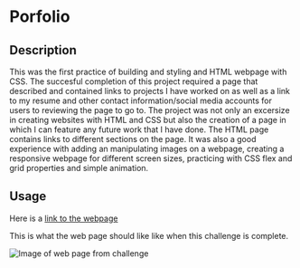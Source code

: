 # Porfolio

## Description

This was the first practice of building and styling and HTML webpage with CSS. The succesful completion of this project required a page that described and contained links to projects I have worked on as well as a link to my resume and other contact information/social media accounts for users to reviewing the page to go to. The project was not only an excersize in creating websites with HTML and CSS but also the creation of a page in which I can feature any future work that I have done. 
The HTML page contains links to different sections on the page. It was also a good experience with adding an manipulating images on a webpage, creating a responsive webpage for different screen sizes, practicing with CSS flex and grid properties and simple animation.

## Usage

Here is a [link to the webpage](https://rozierhj.github.io/Portfolio.hr/#more-details)


This is what the web page should like like when this challenge is complete.

![Image of web page from challenge](/assets/images/PortfolioWebsite.png)